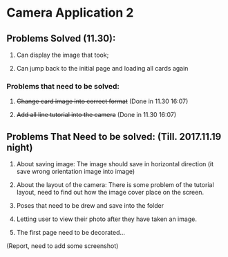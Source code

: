 # Camera Application 2

## Problems Solved (11.30):

1. Can display the image that took;

2. Can jump back to the initial page and loading all cards again

### Problems that need to be solved:

1. ~~Change card image into correct format~~ (Done in 11.30 16:07)

2. ~~Add all line tutorial into the camera~~ (Done in 11.30 16:07)

## Problems That Need to be solved: (Till. 2017.11.19 night)

1. About saving image:
The image should save in horizontal direction (it save wrong orientation image into image)

2. About the layout of the camera: There is some problem of the tutorial layout, need to find out how the image cover place on the screen.

3. Poses that need to be drew and save into the folder

4. Letting user to view their photo after they have taken an image.

5. The first page need to be decorated...

(Report, need to add some screenshot)
